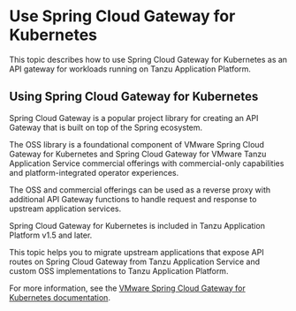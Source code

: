 # Use Spring Cloud Gateway for Kubernetes

This topic describes how to use Spring Cloud Gateway for Kubernetes as an API gateway for
workloads running on Tanzu Application Platform.

## <a id="spring-cloud-gateway"></a> Using Spring Cloud Gateway for Kubernetes

Spring Cloud Gateway is a popular project library for creating an API Gateway that is built on top of
the Spring ecosystem.

The OSS library is a foundational component of VMware Spring Cloud Gateway for
Kubernetes and Spring Cloud Gateway for VMware Tanzu Application Service commercial offerings
with commercial-only capabilities and platform-integrated operator experiences.

The OSS and commercial offerings can be used as a reverse proxy with additional API Gateway
functions to handle request and response to upstream application services.

Spring Cloud Gateway for Kubernetes is included in Tanzu Application Platform
v1.5 and later.

This topic helps you to migrate upstream applications that expose API routes on Spring Cloud Gateway
from Tanzu Application Service and custom OSS implementations to Tanzu Application Platform.

For more information, see the
[VMware Spring Cloud Gateway for Kubernetes documentation](https://docs.vmware.com/en/VMware-Spring-Cloud-Gateway-for-Kubernetes/2.0/scg-k8s/GUID-guides-tap.html).
